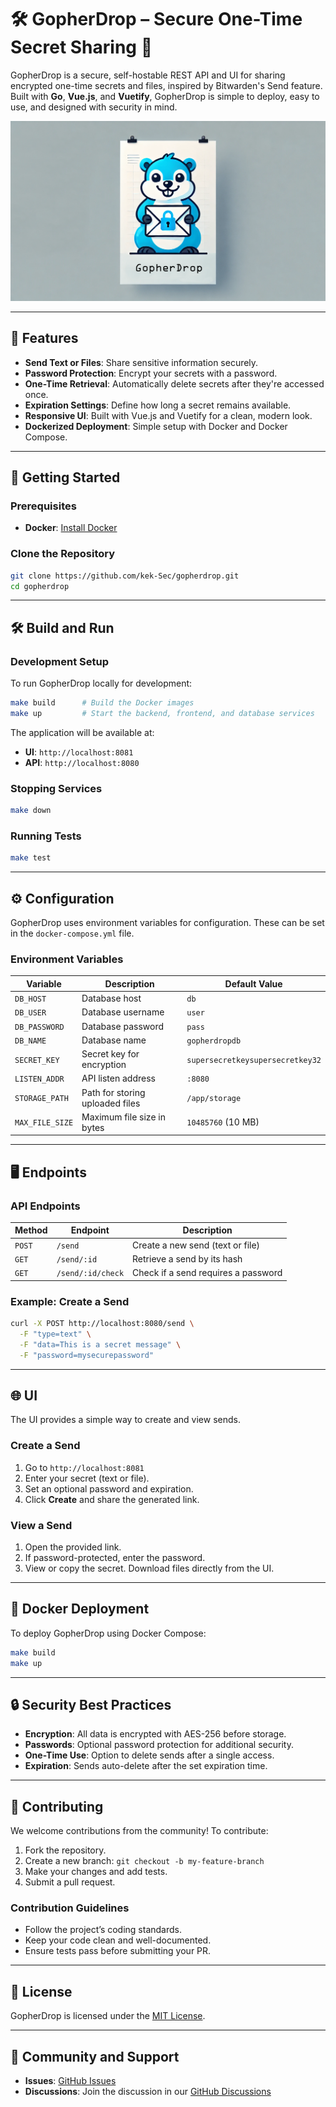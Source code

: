 # 🛠️ **GopherDrop** – Secure One-Time Secret Sharing 🏁

GopherDrop is a secure, self-hostable REST API and UI for sharing encrypted one-time secrets and files, inspired by Bitwarden's Send feature. Built with **Go**, **Vue.js**, and **Vuetify**, GopherDrop is simple to deploy, easy to use, and designed with security in mind.

![GopherDrop Banner](ui/src/assets/Images/banner.png)

---

## 🌟 **Features**

- **Send Text or Files**: Share sensitive information securely.
- **Password Protection**: Encrypt your secrets with a password.
- **One-Time Retrieval**: Automatically delete secrets after they're accessed once.
- **Expiration Settings**: Define how long a secret remains available.
- **Responsive UI**: Built with Vue.js and Vuetify for a clean, modern look.
- **Dockerized Deployment**: Simple setup with Docker and Docker Compose.

---

## 🚀 **Getting Started**

### **Prerequisites**

- **Docker**: [Install Docker](https://docs.docker.com/get-docker/)

### **Clone the Repository**

```bash
git clone https://github.com/kek-Sec/gopherdrop.git
cd gopherdrop
```

---

## 🛠️ **Build and Run**

### **Development Setup**

To run GopherDrop locally for development:

```bash
make build      # Build the Docker images
make up         # Start the backend, frontend, and database services
```

The application will be available at:

- **UI**: `http://localhost:8081`
- **API**: `http://localhost:8080`

### **Stopping Services**

```bash
make down
```

### **Running Tests**

```bash
make test
```

---

## ⚙️ **Configuration**

GopherDrop uses environment variables for configuration. These can be set in the `docker-compose.yml` file.

### **Environment Variables**

| Variable         | Description                     | Default Value                        |
|------------------|---------------------------------|--------------------------------------|
| `DB_HOST`        | Database host                   | `db`                                |
| `DB_USER`        | Database username               | `user`                              |
| `DB_PASSWORD`    | Database password               | `pass`                              |
| `DB_NAME`        | Database name                   | `gopherdropdb`                      |
| `SECRET_KEY`     | Secret key for encryption       | `supersecretkeysupersecretkey32`    |
| `LISTEN_ADDR`    | API listen address              | `:8080`                             |
| `STORAGE_PATH`   | Path for storing uploaded files | `/app/storage`                      |
| `MAX_FILE_SIZE`  | Maximum file size in bytes      | `10485760` (10 MB)                  |

---

## 🖥️ **Endpoints**

### **API Endpoints**

| Method | Endpoint           | Description                              |
|--------|--------------------|------------------------------------------|
| `POST` | `/send`            | Create a new send (text or file)         |
| `GET`  | `/send/:id`        | Retrieve a send by its hash              |
| `GET`  | `/send/:id/check`  | Check if a send requires a password      |

### **Example: Create a Send**

```bash
curl -X POST http://localhost:8080/send \
  -F "type=text" \
  -F "data=This is a secret message" \
  -F "password=mysecurepassword"
```

---

## 🌐 **UI**

The UI provides a simple way to create and view sends.

### **Create a Send**

1. Go to `http://localhost:8081`
2. Enter your secret (text or file).
3. Set an optional password and expiration.
4. Click **Create** and share the generated link.

### **View a Send**

1. Open the provided link.
2. If password-protected, enter the password.
3. View or copy the secret. Download files directly from the UI.

---

## 🐳 **Docker Deployment**

To deploy GopherDrop using Docker Compose:

```bash
make build
make up
```

---

## 🔒 **Security Best Practices**

- **Encryption**: All data is encrypted with AES-256 before storage.
- **Passwords**: Optional password protection for additional security.
- **One-Time Use**: Option to delete sends after a single access.
- **Expiration**: Sends auto-delete after the set expiration time.

---

## 🤝 **Contributing**

We welcome contributions from the community! To contribute:

1. Fork the repository.
2. Create a new branch: `git checkout -b my-feature-branch`
3. Make your changes and add tests.
4. Submit a pull request.

### **Contribution Guidelines**

- Follow the project’s coding standards.
- Keep your code clean and well-documented.
- Ensure tests pass before submitting your PR.

---

## 📝 **License**

GopherDrop is licensed under the [MIT License](LICENSE).

---

## 💬 **Community and Support**

- **Issues**: [GitHub Issues](https://github.com/kek-Sec/gopherdrop/issues)
- **Discussions**: Join the discussion in our [GitHub Discussions](https://github.com/kek-Sec/gopherdrop/discussions)
